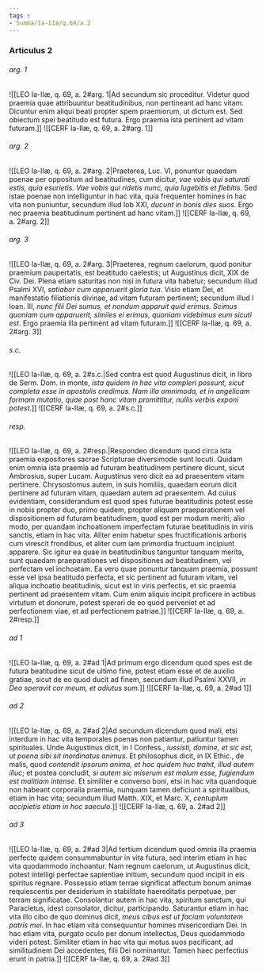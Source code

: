 ```yaml
---
tags : 
- Summa/Ia-IIæ/q.69/a.2
---
```


### Articulus 2

###### arg. 1
![[LEO Ia-IIæ, q. 69, a. 2#arg. 1|Ad secundum sic proceditur. Videtur quod praemia quae attribuuntur beatitudinibus, non pertineant ad hanc vitam. Dicuntur enim aliqui beati propter spem praemiorum, ut dictum est. Sed obiectum spei beatitudo est futura. Ergo praemia ista pertinent ad vitam futuram.]]
![[CERF Ia-IIæ, q. 69, a. 2#arg. 1]]

###### arg. 2
![[LEO Ia-IIæ, q. 69, a. 2#arg. 2|Praeterea, Luc. VI, ponuntur quaedam poenae per oppositum ad beatitudines, cum dicitur, *vae vobis qui saturati estis, quia esurietis. Vae vobis qui ridetis nunc, quia lugebitis et flebitis*. Sed istae poenae non intelliguntur in hac vita, quia frequenter homines in hac vita non puniuntur, secundum illud Iob XXI, *ducunt in bonis dies suos*. Ergo nec praemia beatitudinum pertinent ad hanc vitam.]]
![[CERF Ia-IIæ, q. 69, a. 2#arg. 2]]

###### arg. 3
![[LEO Ia-IIæ, q. 69, a. 2#arg. 3|Praeterea, regnum caelorum, quod ponitur praemium paupertatis, est beatitudo caelestis; ut Augustinus dicit, XIX de Civ. Dei. Plena etiam saturitas non nisi in futura vita habetur; secundum illud Psalmi XVI, *satiabor cum apparuerit gloria tua*. Visio etiam Dei, et manifestatio filiationis divinae, ad vitam futuram pertinent; secundum illud I Ioan. III, *nunc filii Dei sumus, et nondum apparuit quid erimus. Scimus quoniam cum apparuerit, similes ei erimus, quoniam videbimus eum sicuti est*. Ergo praemia illa pertinent ad vitam futuram.]]
![[CERF Ia-IIæ, q. 69, a. 2#arg. 3]]

###### s.c.
![[LEO Ia-IIæ, q. 69, a. 2#s.c.|Sed contra est quod Augustinus dicit, in libro de Serm. Dom. in monte, *ista quidem in hac vita compleri possunt, sicut completa esse in apostolis credimus. Nam illa omnimoda, et in angelicam formam mutatio, quae post hanc vitam promittitur, nullis verbis exponi potest*.]]
![[CERF Ia-IIæ, q. 69, a. 2#s.c.]]

###### resp.
![[LEO Ia-IIæ, q. 69, a. 2#resp.|Respondeo dicendum quod circa ista praemia expositores sacrae Scripturae diversimode sunt locuti. Quidam enim omnia ista praemia ad futuram beatitudinem pertinere dicunt, sicut Ambrosius, super Lucam. Augustinus vero dicit ea ad praesentem vitam pertinere. Chrysostomus autem, in suis homiliis, quaedam eorum dicit pertinere ad futuram vitam, quaedam autem ad praesentem. Ad cuius evidentiam, considerandum est quod spes futurae beatitudinis potest esse in nobis propter duo, primo quidem, propter aliquam praeparationem vel dispositionem ad futuram beatitudinem, quod est per modum meriti; alio modo, per quandam inchoationem imperfectam futurae beatitudinis in viris sanctis, etiam in hac vita. Aliter enim habetur spes fructificationis arboris cum virescit frondibus, et aliter cum iam primordia fructuum incipiunt apparere. Sic igitur ea quae in beatitudinibus tanguntur tanquam merita, sunt quaedam praeparationes vel dispositiones ad beatitudinem, vel perfectam vel inchoatam. Ea vero quae ponuntur tanquam praemia, possunt esse vel ipsa beatitudo perfecta, et sic pertinent ad futuram vitam, vel aliqua inchoatio beatitudinis, sicut est in viris perfectis, et sic praemia pertinent ad praesentem vitam. Cum enim aliquis incipit proficere in actibus virtutum et donorum, potest sperari de eo quod perveniet et ad perfectionem viae, et ad perfectionem patriae.]]
![[CERF Ia-IIæ, q. 69, a. 2#resp.]]

###### ad 1
![[LEO Ia-IIæ, q. 69, a. 2#ad 1|Ad primum ergo dicendum quod spes est de futura beatitudine sicut de ultimo fine, potest etiam esse et de auxilio gratiae, sicut de eo quod ducit ad finem, secundum illud Psalmi XXVII, *in Deo speravit cor meum, et adiutus sum*.]]
![[CERF Ia-IIæ, q. 69, a. 2#ad 1]]

###### ad 2
![[LEO Ia-IIæ, q. 69, a. 2#ad 2|Ad secundum dicendum quod mali, etsi interdum in hac vita temporales poenas non patiantur, patiuntur tamen spirituales. Unde Augustinus dicit, in I Confess., *iussisti, domine, et sic est, ut poena sibi sit inordinatus animus*. Et philosophus dicit, in IX Ethic., de malis, quod *contendit ipsorum anima, et hoc quidem huc trahit, illud autem illuc*; et postea concludit, *si autem sic miserum est malum esse, fugiendum est malitiam intense*. Et similiter e converso boni, etsi in hac vita quandoque non habeant corporalia praemia, nunquam tamen deficiunt a spiritualibus, etiam in hac vita; secundum illud Matth. XIX, et Marc. X, *centuplum accipietis etiam in hoc saeculo*.]]
![[CERF Ia-IIæ, q. 69, a. 2#ad 2]]

###### ad 3
![[LEO Ia-IIæ, q. 69, a. 2#ad 3|Ad tertium dicendum quod omnia illa praemia perfecte quidem consummabuntur in vita futura, sed interim etiam in hac vita quodammodo inchoantur. Nam regnum caelorum, ut Augustinus dicit, potest intelligi perfectae sapientiae initium, secundum quod incipit in eis spiritus regnare. Possessio etiam terrae significat affectum bonum animae requiescentis per desiderium in stabilitate haereditatis perpetuae, per terram significatae. Consolantur autem in hac vita, spiritum sanctum, qui Paracletus, idest consolator, dicitur, participando. Saturantur etiam in hac vita illo cibo de quo dominus dicit, *meus cibus est ut faciam voluntatem patris mei*. In hac etiam vita consequuntur homines misericordiam Dei. In hac etiam vita, purgato oculo per donum intellectus, Deus quodammodo videri potest. Similiter etiam in hac vita qui motus suos pacificant, ad similitudinem Dei accedentes, filii Dei nominantur. Tamen haec perfectius erunt in patria.]]
![[CERF Ia-IIæ, q. 69, a. 2#ad 3]]

